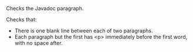 Checks the Javadoc paragraph.

Checks that:

  - There is one blank line between each of two paragraphs.
  - Each paragraph but the first has \<p\> immediately before the first
    word, with no space after.

